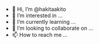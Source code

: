 - 👋 Hi, I’m @hakitaakito
- 👀 I’m interested in ...
- 🌱 I’m currently learning ...
- 💞️ I’m looking to collaborate on ...
- 📫 How to reach me ...

<!---
hakitaakito/hakitaakito is a ✨ special ✨ repository because its `README.md` (this file) appears on your GitHub profile.
You can click the Preview link to take a look at your changes.
--->
